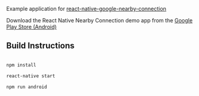 Example application for [react-native-google-nearby-connection](https://github.com/butchmarshall/react-native-google-nearby-connection)

Download the React Native Nearby Connection demo app from the [Google Play Store (Android)](https://play.google.com/store/apps/details?id=com.butchmarshall.reactnative.nearby.connection)

## Build Instructions

```bash

npm install

react-native start

npm run android
```